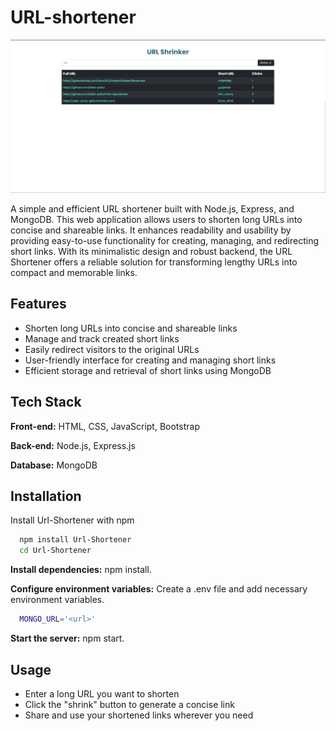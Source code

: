
# URL-shortener

![App Screenshot](https://github.com/ailaa-jadoo/Url-Shortener/blob/main/url.png?raw=true)

A simple and efficient URL shortener built with Node.js, Express, and MongoDB. This web application allows users to shorten long URLs into concise and shareable links. It enhances readability and usability by providing easy-to-use functionality for creating, managing, and redirecting short links. With its minimalistic design and robust backend, the URL Shortener offers a reliable solution for transforming lengthy URLs into compact and memorable links.



## Features

- Shorten long URLs into concise and shareable links
- Manage and track created short links
- Easily redirect visitors to the original URLs
- User-friendly interface for creating and managing short links
- Efficient storage and retrieval of short links using MongoDB
## Tech Stack


**Front-end:** HTML, CSS, JavaScript, Bootstrap

**Back-end:** Node.js, Express.js

**Database:** MongoDB

## Installation

Install Url-Shortener with npm

```bash
  npm install Url-Shortener
  cd Url-Shortener

```

**Install dependencies:** npm install.

**Configure environment variables:** Create a .env file and add necessary environment variables.

```bash
  MONGO_URL='<url>'
```

**Start the server:** npm start.
## Usage

- Enter a long URL you want to shorten
- Click the "shrink" button to generate a concise link
- Share and use your shortened links wherever you need


